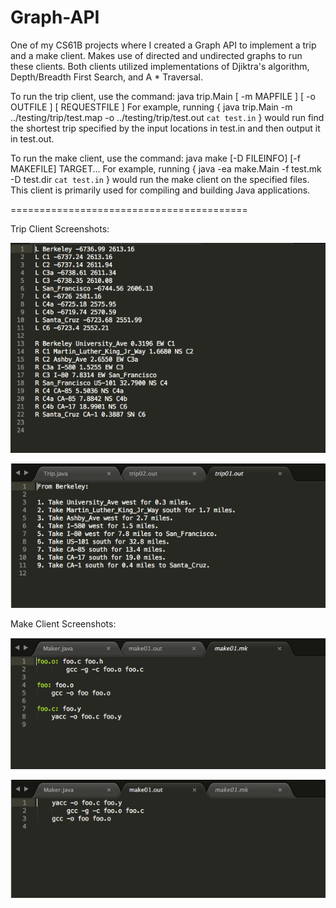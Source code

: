 # Graph-API
One of my CS61B projects where I created a Graph API to implement a trip and a make client.
Makes use of directed and undirected graphs to run these clients. Both clients utilized implementations
of Djiktra's algorithm, Depth/Breadth First Search, and A * Traversal.

To run the trip client, use the command: java trip.Main [ -m MAPFILE ] [ -o OUTFILE ] [ REQUESTFILE ]
For example, running { java trip.Main -m ../testing/trip/test.map -o ../testing/trip/test.out `cat test.in` }
would run find the shortest trip specified by the input locations in test.in and then output it in test.out.

To run the make client, use the command: java make [-D FILEINFO] [-f MAKEFILE] TARGET...
For example, running { java -ea make.Main -f test.mk -D test.dir `cat test.in` } would run the make client
on the specified files. This client is primarily used for compiling and building Java applications.

=========================================

Trip Client Screenshots:

![Alt text](trip_Map.png)

![Alt text](trip_Out.png)

Make Client Screenshots:

![Alt text](make_Mk.png)

![Alt text](make_Out.png)
